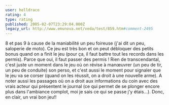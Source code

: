 ```yaml
---
user: helldraco
rating: 4
type: rating
published: 2005-02-07T23:29:04.000Z
legacy_url: http://www.emunova.net/veda/test/859.htm#comment-2495
---
```

8 et pas 9 à cause de la maniabilité un peu foireuse (j'ai dit un peu, saloperie de moto). Ce jeu est très bon et on peut débloquer des petits bonus quand on a finit le jeu (pour ça, il faut battre tout les records dans les permis). Parce que oui, il faut passer des permis ! Rien de transcendantal, c'est juste un moment dans le jeu où on révise à manœuvrer (un peu de tir, un peu de conduite) son perso, et c'est aussi le moment pour signaler que le jeu va se corser (quand on les réussit, on a droit à une nouvelle arme). A noter aussi les passages où on a droit aux informations du coin avec des vrais acteur qui présentent le journal (ce qui permet de se plonger encore plus dans l'ambiance complot, moi je sais ce qui se passe j'y étais...).
Donc, en clair, un vrai bon jeu!!